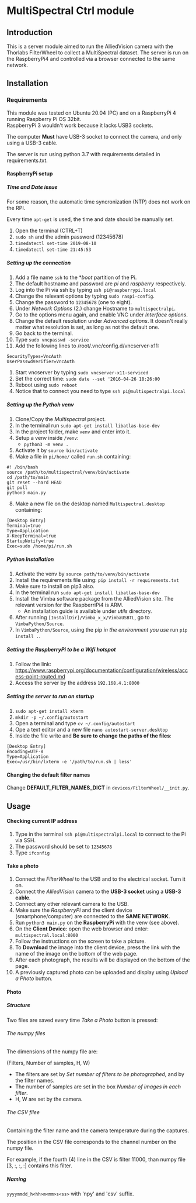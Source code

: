 # MultiSpectral Ctrl module #

## Introduction ##

This is a server module aimed to run the AlliedVision camera with the Thorlabs FilterWheel to collect a MultiSpectral
dataset. The server is run on the RaspberryPi4 and controlled via a browser connected to the same network.

## Installation ##

### Requirements ###

This module was tested on Ubuntu 20.04 (PC) and on a RaspberryPi 4 running Raspberry Pi OS 32bit.  
RaspberryPi 3 wouldn't work because it lacks USB3 sockets.

The computer **Must** have USB-3 socket to connect the camera, and only using a USB-3 cable.

The server is run using python 3.7 with requirements detailed in requirements.txt.

#### RaspberryPi setup

##### Time and Date issue

For some reason, the automatic time syncronization (NTP) does not work on the RPI.

Every time `apt-get` is used, the time and date should be manually set.

1. Open the terminal (CTRL+T)
2. `sudo sh` and the admin password (12345678)
3. `timedatectl set-time 2019-08-10`
4. `timedatectl set-time 21:45:53`

##### Setting up the connection #####

1. Add a file name `ssh` to the **boot* partition of the Pi.
1. The default hostname and password are *pi* and *raspberry* respectively.
1. Log into the Pi via ssh by typing `ssh pi@raspberrypi.local`
1. Change the relevant options by typing `sudo raspi-config`.
1. Change the password to `12345678` (one to eight).
1. Under *Network Options* (2.) change Hostname to `multispectralpi`.
1. Go to the options menu again, and enable VNC under *Interface options*.
1. Change the default resolution under *Advanced options*. It doesn't really matter what resolution is set, as long as
   not the default one.
1. Go back to the terminal.
1. Type `sudo vncpasswd -service`
1. Add the following lines to /root/.vnc/config.d/vncserver-x11:

```
SecurityTypes=VncAuth 
UserPasswdVerifier=VncAuth
```

1. Start vncserver by typing `sudo vncserver-x11-serviced`
1. Set the correct time:
   `sudo date --set '2016-04-26 18:26:00`
1. Reboot using `sudo reboot`
1. Notice that to connect you need to type `ssh pi@multispectralpi.local`

##### Setting up the Pythoh venv #####

1. Clone/Copy the *Multispectral* project.
2. In the terminal run `sudo apt-get install libatlas-base-dev`
3. In the project folder, make `venv` and enter into it.
4. Setup a venv inside `/venv`:
    - `python3 -m venv .`
5. Activate it by `source bin/activate`
6. Make a file in `pi/home/` called `run.sh` containing:

```
#! /bin/bash
source /path/to/multispectral/venv/bin/activate
cd /path/to/main
git reset --hard HEAD
git pull
python3 main.py
```

8. Make a new file on the desktop named `Multispectral.desktop` containing:

```
[Desktop Entry]
Terminal=true
Type=Application
X-KeepTerminal=true
StartupNotify=true
Exec=sudo /home/pi/run.sh
```

##### Python Installation #####

1. Activate the venv by `source path/to/venv/bin/activate`
1. Install the requirements file using:
   `pip install -r requirements.txt`
1. Make sure to install on pip3 also.
1. In the terminal run `sudo apt-get install libatlas-base-dev`
1. Install the Vimba software package from the AlliedVision site. The relevant version for the RaspberriPi4 is ARM.
    - An installation guide is available under _utils_ directory.
1. After running `[InstallDir]/Vimba_x_x/VimbaUSBTL`, go to `VimbaPython/Source`.
1. In `VimbaPython/Source`, using the pip *in the environment you use* run `pip install .`.

##### Setting the RaspberryPi to be a Wifi hotspot #####

1. Follow the link: https://www.raspberrypi.org/documentation/configuration/wireless/access-point-routed.md
1. Access the server by the address `192.168.4.1:8000`

##### Setting the server to run on startup #####

1. `sudo apt-get install xterm`
1. `mkdir -p ~/.config/autostart`
1. Open a terminal and type `cv ~/.config/autostart`
1. Ope a text editor and a new file `nano autostart-server.desktop`
1. Inside the file write and **Be sure to change the paths of the files**:

```
[Desktop Entry]
Encoding=UTF-8
Type=Application
Exec=/usr/bin/lxterm -e '/path/to/run.sh | less'
```

#### Changing the default filter names ####

Change **DEFAULT_FILTER_NAMES_DICT** in `devices/FilterWheel/__init.py`.

## Usage ##

#### Checking current IP address ####

1. Type in the terminal `ssh pi@multispectralpi.local` to connect to the Pi via SSH.
2. The password should be set to `12345678`
3. Type `ifconfig`

#### Take a photo ####

1. Connect the *FilterWheel* to the USB and to the electrical socket. Turn it on.
1. Connect the *AlliedVision* camera to the **USB-3 socket** using a **USB-3 cable**.
1. Connect any other relevant camera to the USB.
1. Make sure the *RaspberryPi* and the client device (smartphone/computer) are connected to the **SAME NETWORK**.
1. Run `python3 main.py` on the **RaspberryPi** with the venv (see above).
1. On the **Client Device**: open the web browser and enter:
   `multispectral.local:8000`
8. Follow the instructions on the screen to take a picture.
9. To **Download** the image into the client device, press the link with the name of the image on the bottom of the web
   page.
10. After each photograph, the results will be displayed on the bottom of the page.
11. A previously captured photo can be uploaded and display using _Upload a Photo_ button.

#### Photo

##### Structure

Two files are saved every time *Take a Photo* button is pressed:

###### The numpy files

The dimensions of the numpy file are:

(Filters, Number of samples, H, W)

- The filters are set by *Set number of filters to be photographed*, and by the filter names.
- The number of samples are set in the box *Number of images in each filter*.
- H, W are set by the camera.

###### The CSV filee

Containing the filter name and the camera temperature during the captures.

The position in the CSV file corresponds to the channel number on the numpy file.

For example, if the fourth (4) line in the CSV is filter 11000, than numpy file [3, :, :, :] contains this filter.

##### Naming

`yyyymmdd_h<hh>m<mm>s<ss>` with 'npy' and 'csv' suffix. 

